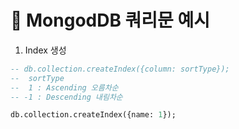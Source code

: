 # 🐋 MongodDB 쿼리문 예시

1. Index 생성

```sql
-- db.collection.createIndex({column: sortType});
--  sortType
--  1 : Ascending 오름차순
-- -1 : Descending 내림차순

db.collection.createIndex({name: 1});
```
